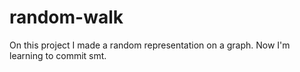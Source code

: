 # random-walk
On this project I made a random representation on a graph. Now I'm learning to commit smt.
